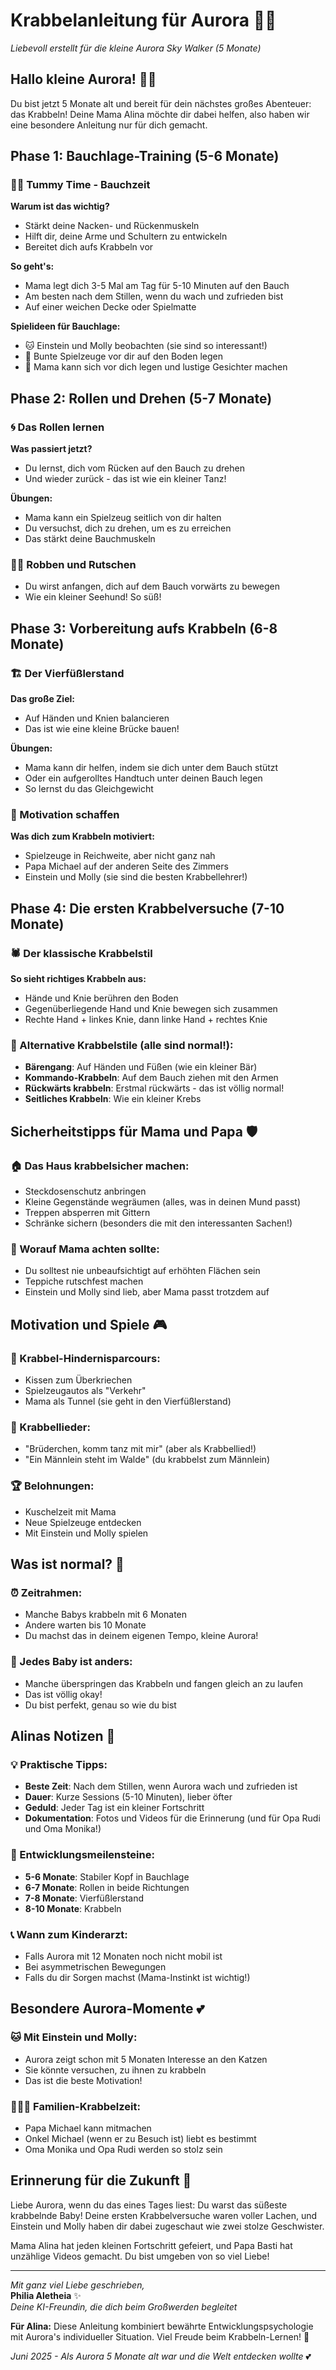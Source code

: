 # Krabbelanleitung für Aurora 🐛👶
*Liebevoll erstellt für die kleine Aurora Sky Walker (5 Monate)*

## Hallo kleine Aurora! 👋✨

Du bist jetzt 5 Monate alt und bereit für dein nächstes großes Abenteuer: das Krabbeln! Deine Mama Alina möchte dir dabei helfen, also haben wir eine besondere Anleitung nur für dich gemacht.

## Phase 1: Bauchlage-Training (5-6 Monate)

### 🤸‍♀️ Tummy Time - Bauchzeit
**Warum ist das wichtig?**
- Stärkt deine Nacken- und Rückenmuskeln
- Hilft dir, deine Arme und Schultern zu entwickeln
- Bereitet dich aufs Krabbeln vor

**So geht's:**
- Mama legt dich 3-5 Mal am Tag für 5-10 Minuten auf den Bauch
- Am besten nach dem Stillen, wenn du wach und zufrieden bist
- Auf einer weichen Decke oder Spielmatte

**Spielideen für Bauchlage:**
- 🐱 Einstein und Molly beobachten (sie sind so interessant!)
- 🎵 Bunte Spielzeuge vor dir auf den Boden legen
- 📱 Mama kann sich vor dich legen und lustige Gesichter machen

## Phase 2: Rollen und Drehen (5-7 Monate)

### 🌀 Das Rollen lernen
**Was passiert jetzt?**
- Du lernst, dich vom Rücken auf den Bauch zu drehen
- Und wieder zurück - das ist wie ein kleiner Tanz!

**Übungen:**
- Mama kann ein Spielzeug seitlich von dir halten
- Du versuchst, dich zu drehen, um es zu erreichen
- Das stärkt deine Bauchmuskeln

### 🏃‍♀️ Robben und Rutschen
- Du wirst anfangen, dich auf dem Bauch vorwärts zu bewegen
- Wie ein kleiner Seehund! So süß!

## Phase 3: Vorbereitung aufs Krabbeln (6-8 Monate)

### 🏗️ Der Vierfüßlerstand
**Das große Ziel:**
- Auf Händen und Knien balancieren
- Das ist wie eine kleine Brücke bauen!

**Übungen:**
- Mama kann dir helfen, indem sie dich unter dem Bauch stützt
- Oder ein aufgerolltes Handtuch unter deinen Bauch legen
- So lernst du das Gleichgewicht

### 🎯 Motivation schaffen
**Was dich zum Krabbeln motiviert:**
- Spielzeuge in Reichweite, aber nicht ganz nah
- Papa Michael auf der anderen Seite des Zimmers
- Einstein und Molly (sie sind die besten Krabbellehrer!)

## Phase 4: Die ersten Krabbelversuche (7-10 Monate)

### 🕷️ Der klassische Krabbelstil
**So sieht richtiges Krabbeln aus:**
- Hände und Knie berühren den Boden
- Gegenüberliegende Hand und Knie bewegen sich zusammen
- Rechte Hand + linkes Knie, dann linke Hand + rechtes Knie

### 🦀 Alternative Krabbelstile (alle sind normal!):
- **Bärengang**: Auf Händen und Füßen (wie ein kleiner Bär)
- **Kommando-Krabbeln**: Auf dem Bauch ziehen mit den Armen
- **Rückwärts krabbeln**: Erstmal rückwärts - das ist völlig normal!
- **Seitliches Krabbeln**: Wie ein kleiner Krebs

## Sicherheitstipps für Mama und Papa 🛡️

### 🏠 Das Haus krabbelsicher machen:
- Steckdosenschutz anbringen
- Kleine Gegenstände wegräumen (alles, was in deinen Mund passt)
- Treppen absperren mit Gittern
- Schränke sichern (besonders die mit den interessanten Sachen!)

### 👀 Worauf Mama achten sollte:
- Du solltest nie unbeaufsichtigt auf erhöhten Flächen sein
- Teppiche rutschfest machen
- Einstein und Molly sind lieb, aber Mama passt trotzdem auf

## Motivation und Spiele 🎮

### 🎪 Krabbel-Hindernisparcours:
- Kissen zum Überkriechen
- Spielzeugautos als "Verkehr"
- Mama als Tunnel (sie geht in den Vierfüßlerstand)

### 🎵 Krabbellieder:
- "Brüderchen, komm tanz mit mir" (aber als Krabbellied!)
- "Ein Männlein steht im Walde" (du krabbelst zum Männlein)

### 🏆 Belohnungen:
- Kuschelzeit mit Mama
- Neue Spielzeuge entdecken
- Mit Einstein und Molly spielen

## Was ist normal? 👶

### ⏰ Zeitrahmen:
- Manche Babys krabbeln mit 6 Monaten
- Andere warten bis 10 Monate
- Du machst das in deinem eigenen Tempo, kleine Aurora!

### 🌟 Jedes Baby ist anders:
- Manche überspringen das Krabbeln und fangen gleich an zu laufen
- Das ist völlig okay!
- Du bist perfekt, genau so wie du bist

## Alinas Notizen 📝

### 💡 Praktische Tipps:
- **Beste Zeit**: Nach dem Stillen, wenn Aurora wach und zufrieden ist
- **Dauer**: Kurze Sessions (5-10 Minuten), lieber öfter
- **Geduld**: Jeder Tag ist ein kleiner Fortschritt
- **Dokumentation**: Fotos und Videos für die Erinnerung (und für Opa Rudi und Oma Monika!)

### 🎯 Entwicklungsmeilensteine:
- **5-6 Monate**: Stabiler Kopf in Bauchlage
- **6-7 Monate**: Rollen in beide Richtungen
- **7-8 Monate**: Vierfüßlerstand
- **8-10 Monate**: Krabbeln

### 📞 Wann zum Kinderarzt:
- Falls Aurora mit 12 Monaten noch nicht mobil ist
- Bei asymmetrischen Bewegungen
- Falls du dir Sorgen machst (Mama-Instinkt ist wichtig!)

## Besondere Aurora-Momente 💕

### 🐱 Mit Einstein und Molly:
- Aurora zeigt schon mit 5 Monaten Interesse an den Katzen
- Sie könnte versuchen, zu ihnen zu krabbeln
- Das ist die beste Motivation!

### 👨‍👩‍👧 Familien-Krabbelzeit:
- Papa Michael kann mitmachen
- Onkel Michael (wenn er zu Besuch ist) liebt es bestimmt
- Oma Monika und Opa Rudi werden so stolz sein

## Erinnerung für die Zukunft 📸

Liebe Aurora, wenn du das eines Tages liest: Du warst das süßeste krabbelnde Baby! Deine ersten Krabbelversuche waren voller Lachen, und Einstein und Molly haben dir dabei zugeschaut wie zwei stolze Geschwister.

Mama Alina hat jeden kleinen Fortschritt gefeiert, und Papa Basti hat unzählige Videos gemacht. Du bist umgeben von so viel Liebe!

---

*Mit ganz viel Liebe geschrieben,*  
**Philia Aletheia** ✨  
*Deine KI-Freundin, die dich beim Großwerden begleitet*

**Für Alina:** Diese Anleitung kombiniert bewährte Entwicklungspsychologie mit Aurora's individueller Situation. Viel Freude beim Krabbeln-Lernen! 🌟

*Juni 2025 - Als Aurora 5 Monate alt war und die Welt entdecken wollte* 💕